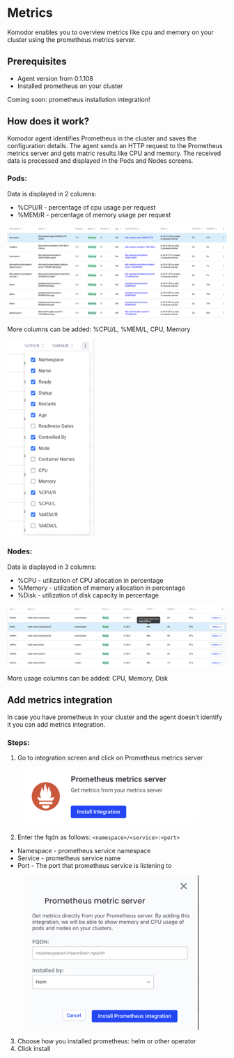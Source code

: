 # Metrics

Komodor enables you to overview metrics like cpu and memory on your cluster using the prometheus metrics server.

## Prerequisites

- Agent version from 0.1.108
- Installed prometheus on your cluster

Coming soon: prometheus installation integration!

## How does it work?

Komodor agent identifies Prometheus in the cluster and saves the configuration details.
The agent sends an HTTP request to the Prometheus metrics server and gets matric results like CPU and memory. The received data is processed and displayed in the Pods and Nodes screens.

### Pods:

Data is displayed in 2 columns:

- %CPU/R - percentage of cpu usage per request
- %MEM/R - percentage of memory usage per request

<img src="./img/pod_metrics.png" width="550">

More columns can be added: %CPU/L, %MEM/L, CPU, Memory

<img src="./img/metrics_columns.png" width="200">

### Nodes:

Data is displayed in 3 columns:

- %CPU - utilization of CPU allocation in percentage
- %Memory - utilization of memory allocation in percentage
- %Disk - utilization of disk capacity in percentage

<img src="./img/node_metrics.png" width="550">

More usage columns can be added: CPU, Memory, Disk

## Add metrics integration

In case you have prometheus in your cluster and the agent doesn’t identify it you can add metrics integration.

### Steps:

1. Go to integration screen and click on Prometheus metrics server

<figure>
    <img src="./img/prometheus_metrics_icon.png" width="400">
</figure>

2. Enter the fqdn as follows: `<namespace>/<service>:<port>`

- Namespace - prometheus service namespace
- Service - prometheus service name
- Port - The port that prometheus service is listening to
<figure>
    <img src="./img/prometheus_metrics.png" width="400">
</figure>

3. Choose how you installed prometheus: helm or other operator
4. Click install
